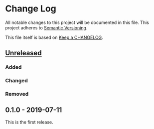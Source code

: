 # Change Log

All notable changes to this project will be documented in this file.
This project adheres to [Semantic Versioning](http://semver.org/).

This file itself is based on [Keep a CHANGELOG](https://keepachangelog.com/en/0.3.0/).

## [Unreleased]

### Added
### Changed
### Removed

## 0.1.0 - 2019-07-11

This is the first release.

[Unreleased]: https://github.com/cybozu-go/topolvm/compare/v0.1.0...HEAD
